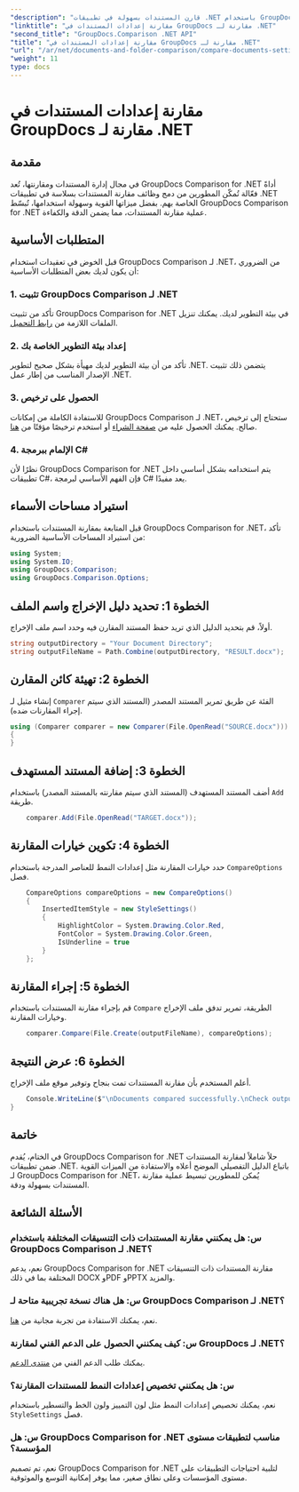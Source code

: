 ```yaml
---
"description": "قارن المستندات بسهولة في تطبيقات .NET باستخدام GroupDocs Comparison. قارن المستندات بسهولة بفضل الميزات المتقدمة."
"linktitle": "مقارنة إعدادات المستندات في GroupDocs مقارنة لـ .NET"
"second_title": "GroupDocs.Comparison .NET API"
"title": "مقارنة إعدادات المستندات في GroupDocs مقارنة لـ .NET"
"url": "/ar/net/documents-and-folder-comparison/compare-documents-settings-dotnet/"
"weight": 11
type: docs
---
```

# مقارنة إعدادات المستندات في GroupDocs مقارنة لـ .NET

## مقدمة
في مجال إدارة المستندات ومقارنتها، تُعد GroupDocs Comparison for .NET أداةً فعّالة تُمكّن المطورين من دمج وظائف مقارنة المستندات بسلاسة في تطبيقات .NET الخاصة بهم. بفضل ميزاتها القوية وسهولة استخدامها، تُبسّط GroupDocs Comparison for .NET عملية مقارنة المستندات، مما يضمن الدقة والكفاءة.
## المتطلبات الأساسية
قبل الخوض في تعقيدات استخدام GroupDocs Comparison لـ .NET، من الضروري أن يكون لديك بعض المتطلبات الأساسية:
### 1. تثبيت GroupDocs Comparison لـ .NET
تأكد من تثبيت GroupDocs Comparison for .NET في بيئة التطوير لديك. يمكنك تنزيل الملفات اللازمة من [رابط التحميل](https://releases.groupdocs.com/comparison/net/).
### 2. إعداد بيئة التطوير الخاصة بك
تأكد من أن بيئة التطوير لديك مهيأة بشكل صحيح لتطوير .NET. يتضمن ذلك تثبيت الإصدار المناسب من إطار عمل .NET.
### 3. الحصول على ترخيص
للاستفادة الكاملة من إمكانات GroupDocs Comparison لـ .NET، ستحتاج إلى ترخيص صالح. يمكنك الحصول عليه من [صفحة الشراء](https://purchase.groupdocs.com/buy) أو استخدم ترخيصًا مؤقتًا من [هنا](https://purchase.groupdocs.com/temporary-license/).
### 4. الإلمام ببرمجة C#
نظرًا لأن GroupDocs Comparison for .NET يتم استخدامه بشكل أساسي داخل تطبيقات C#، فإن الفهم الأساسي لبرمجة C# يعد مفيدًا.

## استيراد مساحات الأسماء
قبل المتابعة بمقارنة المستندات باستخدام GroupDocs Comparison for .NET، تأكد من استيراد المساحات الأساسية الضرورية:
```csharp
using System;
using System.IO;
using GroupDocs.Comparison;
using GroupDocs.Comparison.Options;
```
## الخطوة 1: تحديد دليل الإخراج واسم الملف
أولاً، قم بتحديد الدليل الذي تريد حفظ المستند المقارن فيه وحدد اسم ملف الإخراج.
```csharp
string outputDirectory = "Your Document Directory";
string outputFileName = Path.Combine(outputDirectory, "RESULT.docx");
```
## الخطوة 2: تهيئة كائن المقارن
إنشاء مثيل لـ `Comparer` الفئة عن طريق تمرير المستند المصدر (المستند الذي سيتم إجراء المقارنات ضده).
```csharp
using (Comparer comparer = new Comparer(File.OpenRead("SOURCE.docx")))
{
}
```
## الخطوة 3: إضافة المستند المستهدف
أضف المستند المستهدف (المستند الذي سيتم مقارنته بالمستند المصدر) باستخدام `Add` طريقة.
```csharp
    comparer.Add(File.OpenRead("TARGET.docx"));
```
## الخطوة 4: تكوين خيارات المقارنة
حدد خيارات المقارنة مثل إعدادات النمط للعناصر المدرجة باستخدام `CompareOptions` فصل.
```csharp
    CompareOptions compareOptions = new CompareOptions()
    {
        InsertedItemStyle = new StyleSettings()
        {
            HighlightColor = System.Drawing.Color.Red,
            FontColor = System.Drawing.Color.Green,
            IsUnderline = true
        }
    };
```
## الخطوة 5: إجراء المقارنة
قم بإجراء مقارنة المستندات باستخدام `Compare` الطريقة، تمرير تدفق ملف الإخراج وخيارات المقارنة.
```csharp
    comparer.Compare(File.Create(outputFileName), compareOptions);
```
## الخطوة 6: عرض النتيجة
أعلم المستخدم بأن مقارنة المستندات تمت بنجاح وتوفير موقع ملف الإخراج.
```csharp
    Console.WriteLine($"\nDocuments compared successfully.\nCheck output in {Directory.GetCurrentDirectory()}.");
}
```

## خاتمة
في الختام، يُقدم GroupDocs Comparison for .NET حلاً شاملاً لمقارنة المستندات ضمن تطبيقات .NET. باتباع الدليل التفصيلي الموضح أعلاه والاستفادة من الميزات القوية لـ GroupDocs Comparison for .NET، يُمكن للمطورين تبسيط عملية مقارنة المستندات بسهولة ودقة.
## الأسئلة الشائعة
### س: هل يمكنني مقارنة المستندات ذات التنسيقات المختلفة باستخدام GroupDocs Comparison لـ .NET؟
نعم، يدعم GroupDocs Comparison for .NET مقارنة المستندات ذات التنسيقات المختلفة بما في ذلك DOCX وPDF وPPTX والمزيد.
### س: هل هناك نسخة تجريبية متاحة لـ GroupDocs Comparison لـ .NET؟
نعم، يمكنك الاستفادة من تجربة مجانية من [هنا](https://releases.groupdocs.com/).
### س: كيف يمكنني الحصول على الدعم الفني لمقارنة GroupDocs لـ .NET؟
يمكنك طلب الدعم الفني من [منتدى الدعم](https://forum.groupdocs.com/c/comparison/12).
### س: هل يمكنني تخصيص إعدادات النمط للمستندات المقارنة؟
نعم، يمكنك تخصيص إعدادات النمط مثل لون التمييز ولون الخط والتسطير باستخدام `StyleSettings` فصل.
### س: هل GroupDocs Comparison for .NET مناسب لتطبيقات مستوى المؤسسة؟
نعم، تم تصميم GroupDocs Comparison for .NET لتلبية احتياجات التطبيقات على مستوى المؤسسات وعلى نطاق صغير، مما يوفر إمكانية التوسع والموثوقية.